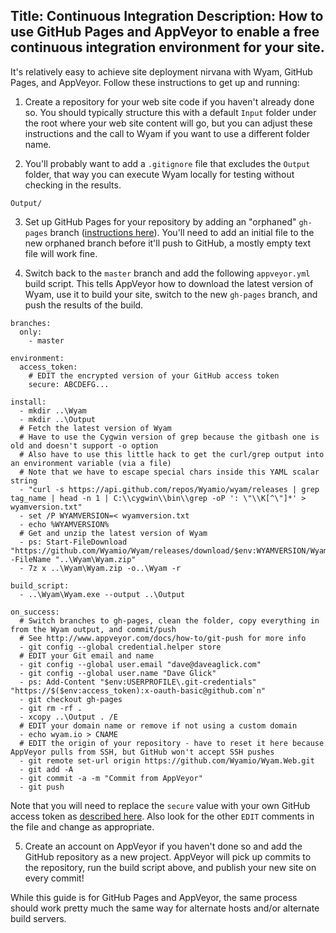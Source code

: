 Title: Continuous Integration
Description: How to use GitHub Pages and AppVeyor to enable a free continuous integration environment for your site.
---
It's relatively easy to achieve site deployment nirvana with Wyam, GitHub Pages, and AppVeyor. Follow these instructions to get up and running:

1. Create a repository for your web site code if you haven't already done so. You should typically structure this with a default `Input` folder under the root where your web site content will go, but you can adjust these instructions and the call to Wyam if you want to use a different folder name.

2. You'll probably want to add a `.gitignore` file that excludes the `Output` folder, that way you can execute Wyam locally for testing without checking in the results.

```
Output/
```

3. Set up GitHub Pages for your repository by adding an "orphaned" `gh-pages` branch ([instructions here](https://help.github.com/articles/creating-project-pages-manually/)). You'll need to add an initial file to the new orphaned branch before it'll push to GitHub, a mostly empty text file will work fine.

4. Switch back to the `master` branch and add the following `appveyor.yml` build script. This tells AppVeyor how to download the latest version of Wyam, use it to build your site, switch to the new `gh-pages` branch, and push the results of the build.

```
branches:
  only:
    - master
    
environment:
  access_token:
    # EDIT the encrypted version of your GitHub access token
    secure: ABCDEFG...

install:
  - mkdir ..\Wyam
  - mkdir ..\Output
  # Fetch the latest version of Wyam 
  # Have to use the Cygwin version of grep because the gitbash one is old and doesn't support -o option
  # Also have to use this little hack to get the curl/grep output into an environment variable (via a file) 
  # Note that we have to escape special chars inside this YAML scalar string
  - "curl -s https://api.github.com/repos/Wyamio/wyam/releases | grep tag_name | head -n 1 | C:\\cygwin\\bin\\grep -oP ': \"\\K[^\"]*' > wyamversion.txt"
  - set /P WYAMVERSION=< wyamversion.txt
  - echo %WYAMVERSION%
  # Get and unzip the latest version of Wyam
  - ps: Start-FileDownload "https://github.com/Wyamio/Wyam/releases/download/$env:WYAMVERSION/Wyam.zip" -FileName "..\Wyam\Wyam.zip"
  - 7z x ..\Wyam\Wyam.zip -o..\Wyam -r

build_script:
  - ..\Wyam\Wyam.exe --output ..\Output

on_success:
  # Switch branches to gh-pages, clean the folder, copy everything in from the Wyam output, and commit/push
  # See http://www.appveyor.com/docs/how-to/git-push for more info
  - git config --global credential.helper store
  # EDIT your Git email and name
  - git config --global user.email "dave@daveaglick.com"
  - git config --global user.name "Dave Glick"
  - ps: Add-Content "$env:USERPROFILE\.git-credentials" "https://$($env:access_token):x-oauth-basic@github.com`n"
  - git checkout gh-pages
  - git rm -rf .
  - xcopy ..\Output . /E
  # EDIT your domain name or remove if not using a custom domain
  - echo wyam.io > CNAME
  # EDIT the origin of your repository - have to reset it here because AppVeyor pulls from SSH, but GitHub won't accept SSH pushes
  - git remote set-url origin https://github.com/Wyamio/Wyam.Web.git
  - git add -A
  - git commit -a -m "Commit from AppVeyor"
  - git push

```

Note that you will need to replace the `secure` value with your own GitHub access token as [described here](http://www.appveyor.com/docs/how-to/git-push). Also look for the other `EDIT` comments in the file and change as appropriate.

5. Create an account on AppVeyor if you haven't done so and add the GitHub repository as a new project. AppVeyor will pick up commits to the repository, run the build script above, and publish your new site on every commit!

While this guide is for GitHub Pages and AppVeyor, the same process should work pretty much the same way for alternate hosts and/or alternate build servers.

